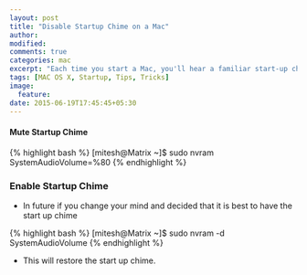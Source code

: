 ```yaml
---
layout: post
title: "Disable Startup Chime on a Mac"
author:
modified:
comments: true
categories: mac
excerpt: "Each time you start a Mac, you'll hear a familiar start-up chime. I'll show you how to  mute the Mac start up chime completely."
tags: [MAC OS X, Startup, Tips, Tricks]
image:
  feature:
date: 2015-06-19T17:45:45+05:30
---
```


#### Mute Startup Chime
{% highlight bash %}
[mitesh@Matrix ~]$ sudo nvram SystemAudioVolume=%80﻿
{% endhighlight %}

### Enable Startup Chime
* In future if you change your mind and decided that it is best to have the start up chime

{% highlight bash %}
[mitesh@Matrix ~]$ sudo nvram -d SystemAudioVolume
{% endhighlight %}

* This will restore the start up chime.
